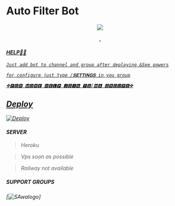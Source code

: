 # Auto Filter Bot

<p align="center">
  <a href="https://www.python.org">
    <img src="http://ForTheBadge.com/images/badges/made-with-python.svg">
<P align="center">
.
<i>
      

#### HELP👩‍💻



```Just add bot to channel and group after deploying &See powers```



```for configure just type /𝐒𝐄𝐓𝐓𝐈𝐍𝐆𝐒 in you group```

```✤🅵🅾🆁 🅼🅾🆁🅴 🅷🅴🅻🅿 🅹🅾🅸🅽 🆃🅶/🆆🅰 🅶🆁🅾🆄🅿🆂✤```
## Deploy

<a href="https://heroku.com/deploy?template=https://github.com/Mihika7/Mihi-auto">
  <img src="https://www.herokucdn.com/deploy/button.svg" alt="Deploy">
</a>
<i>


#### SERVER

 >Heroku 

 >Vps soon as possible

 >Railway not available

##### SUPPORT GROUPS

[![SAwalogo](https://te.legra.ph/file/fbf2fdcbec2587957392a.jpg)]
  <div align="center">


